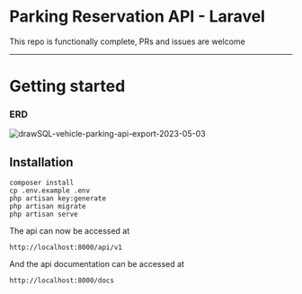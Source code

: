 # Parking Reservation API - Laravel

This repo is functionally complete, PRs and issues are welcome

---

# Getting started

### ERD
![drawSQL-vehicle-parking-api-export-2023-05-03](https://user-images.githubusercontent.com/62149929/235961695-1309c338-40cc-4d78-b860-7b2f8cc993d3.png)

## Installation

    composer install
    cp .env.example .env
    php artisan key:generate
    php artisan migrate
    php artisan serve

The api can now be accessed at

    http://localhost:8000/api/v1

And the api documentation can be accessed at

    http://localhost:8000/docs
